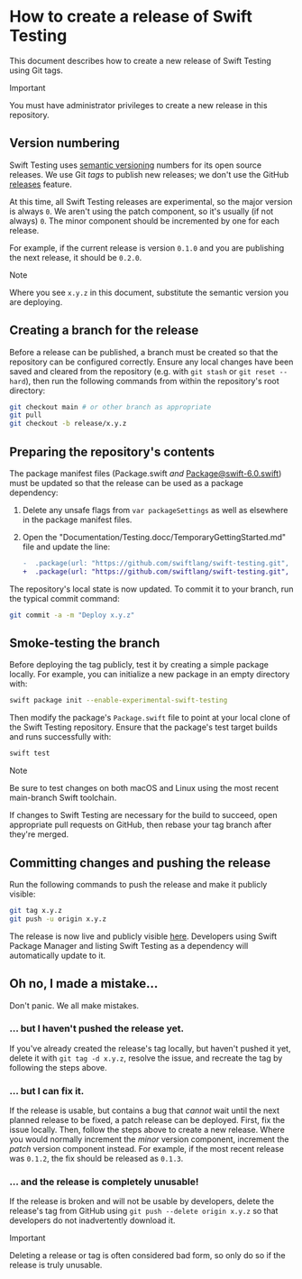 # How to create a release of Swift Testing

<!--
This source file is part of the Swift.org open source project

Copyright (c) 2023-2024 Apple Inc. and the Swift project authors
Licensed under Apache License v2.0 with Runtime Library Exception

See https://swift.org/LICENSE.txt for license information
See https://swift.org/CONTRIBUTORS.txt for Swift project authors
-->

This document describes how to create a new release of Swift Testing using Git
tags.

> [!IMPORTANT]
> You must have administrator privileges to create a new release in this
> repository.

## Version numbering

Swift Testing uses [semantic versioning](https://semver.org) numbers for its
open source releases. We use Git _tags_ to publish new releases; we don't use
the GitHub [releases](https://docs.github.com/en/repositories/releasing-projects-on-github/about-releases)
feature.

At this time, all Swift Testing releases are experimental, so the major version
is always `0`. We aren't using the patch component, so it's usually (if not
always) `0`. The minor component should be incremented by one for each release.

For example, if the current release is version `0.1.0` and you are publishing
the next release, it should be `0.2.0`.

> [!NOTE]
> Where you see `x.y.z` in this document, substitute the semantic version you
> are deploying.

## Creating a branch for the release

Before a release can be published, a branch must be created so that the
repository can be configured correctly. Ensure any local changes have been saved
and cleared from the repository (e.g. with `git stash` or `git reset --hard`),
then run the following commands from within the repository's root directory:

```sh
git checkout main # or other branch as appropriate
git pull
git checkout -b release/x.y.z
```

## Preparing the repository's contents

The package manifest files (Package.swift _and_ Package@swift-6.0.swift) must
be updated so that the release can be used as a package dependency:

1. Delete any unsafe flags from `var packageSettings` as well as elsewhere in
   the package manifest files.
1. Open the "Documentation/Testing.docc/TemporaryGettingStarted.md" file and
   update the line:

    ```diff
    -  .package(url: "https://github.com/swiftlang/swift-testing.git", branch: "main"),
    +  .package(url: "https://github.com/swiftlang/swift-testing.git", from: "x.y.z"),
    ```

The repository's local state is now updated. To commit it to your branch, run
the typical commit command:

```sh
git commit -a -m "Deploy x.y.z"
```

## Smoke-testing the branch

Before deploying the tag publicly, test it by creating a simple package locally.
For example, you can initialize a new package in an empty directory with:

```sh
swift package init --enable-experimental-swift-testing
```

Then modify the package's `Package.swift` file to point at your local clone of
the Swift Testing repository. Ensure that the package's test target builds and
runs successfully with:

```sh
swift test
```

> [!NOTE]
> Be sure to test changes on both macOS and Linux using the most recent
> main-branch Swift toolchain.   

If changes to Swift Testing are necessary for the build to succeed, open
appropriate pull requests on GitHub, then rebase your tag branch after they're
merged.

## Committing changes and pushing the release

Run the following commands to push the release and make it publicly visible:

```sh
git tag x.y.z
git push -u origin x.y.z
```

The release is now live and publicly visible [here](https://github.com/swiftlang/swift-testing/tags).
Developers using Swift Package Manager and listing Swift Testing as a dependency
will automatically update to it.

## Oh no, I made a mistake…

Don't panic. We all make mistakes.

### … but I haven't pushed the release yet.

If you've already created the release's tag locally, but haven't pushed it yet,
delete it with `git tag -d x.y.z`, resolve the issue, and recreate the tag by
following the steps above.

### … but I can fix it.

If the release is usable, but contains a bug that _cannot_ wait until the next
planned release to be fixed, a patch release can be deployed. First, fix the
issue locally. Then, follow the steps above to create a new release. Where you
would normally increment the _minor_ version component, increment the _patch_
version component instead. For example, if the most recent release was `0.1.2`,
the fix should be released as `0.1.3`.

### … and the release is completely unusable!

If the release is broken and will not be usable by developers, delete the
release's tag from GitHub using `git push --delete origin x.y.z` so that
developers do not inadvertently download it.

> [!IMPORTANT]
> Deleting a release or tag is often considered bad form, so only do so if the
> release is truly unusable.
